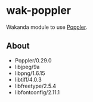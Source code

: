 wak-poppler
===========

Wakanda module to use [Poppler](http://poppler.freedesktop.org).

About
-----
* Poppler/0.29.0
* libjpeg/9a
* libpng/1.6.15
* libtiff/4.0.3
* libfreetype/2.5.4
* libfontconfig/2.11.1
